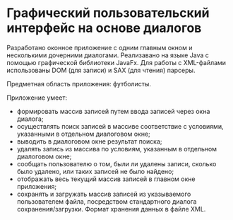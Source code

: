 # Графический пользовательский интерфейс на основе диалогов
Разработано оконное приложение с одним главным окном и несколькими дочерними диалогами. Реализавано на языке Java с помощью графической библиотеки JavaFx. Для работы с XML-файлами использованы DOM (для записи) и SAX (для чтения) парсеры.

Предметная область приложения: футболисты.

Приложение умеет:
- формировать массив записей путем ввода записей через окна диалога;
- осуществлять поиск записей в массиве соответствие с условиями, указанными в отдельном диалоговом окне;
- выводить в диалоговом окне результат поиска;
- удалять запись из массива по условиям, указанным в отдельном диалоговом окне;
- сообщать пользователю о том, были ли удалены записи, сколько было удалено, или таких записей не было найдено;
- отображать весь текущий массив записей в главном окне приложения;
- сохранять и загружать массив записей из указываемого пользователем файла, посредством стандартного диалога сохранения/загрузки. Формат хранения данных в файле XML. 
